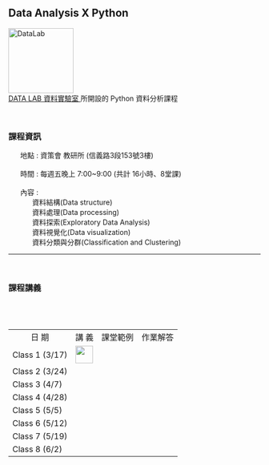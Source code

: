 <h2> Data Analysis X Python </h2> 
<img src="https://t.kfs.io/organization_resource_files/7685/10758/14063888_1080321025394014_825596358231805577_n.png" alt="DataLab" height="130" width="130"><br>
<a href="https://www.facebook.com/dlab.taiwan/?fref=t"> DATA LAB 資料實驗室 </a>所開設的 Python 資料分析課程
<br>
<p>
    <h3><b>課程資訊</b></h3>
    <ul class="task-list">
       <li>地點 : 資策會 教研所 (信義路3段153號3樓) </li>
       <li>時間 : 每週五晚上 7:00~9:00 (共計 16小時、8堂課) </li>
       <li>內容 :  <ul class="task-list">
                     <li>資料結構(Data structure)</li>
                     <li>資料處理(Data processing)</li>
                     <li>資料探索(Exploratory Data Analysis)</li>
                     <li>資料視覺化(Data visualization)</li>
                     <li>資料分類與分群(Classification and Clustering)</li>
                 </ul>
        </li>
    </ul>
</p>  
<hr size="1">
<p>
    <h3><b>課程講義</b></h3>
<table>
　<tr>
　    <td align="center" valign="center">日  期</td>
　    <td align="center" valign="center">講  義</td>
      <td align="center" valign="center">課堂範例</td>
      <td align="center" valign="center">作業解答</td>
　</tr>
　<tr>
　    <td valign="center">Class 1 (3/17)</td>
　    <td align="center" valign="center">
         <a href="https://github.com/kristenchan/Python-Data-Analysis/blob/master/Class_1.pdf">
            <img src="https://image.flaticon.com/icons/svg/337/337946.svg" height="35" width="35">
         </a>
      </td>
      <td align="center" valign="center"></td>
      <td align="center" valign="center"></td>
　</tr>
  <tr>
　    <td valign="center">Class 2 (3/24)</td>
　    <td align="center" valign="center"></td>
      <td align="center" valign="center"></td>
      <td align="center" valign="center"></td>
　</tr>
 <tr>
　    <td valign="center">Class 3 (4/7)</td>
　    <td align="center" valign="center"></td>
      <td align="center" valign="center"></td>
      <td align="center" valign="center"></td>
　</tr>
 <tr>
　    <td valign="center">Class 4 (4/28)</td>
　    <td align="center" valign="center"></td>
      <td align="center" valign="center"></td>
      <td align="center" valign="center"></td>
　</tr>
 <tr>
　    <td valign="center">Class 5 (5/5)</td>
　    <td align="center" valign="center"></td>
      <td align="center" valign="center"></td>
      <td align="center" valign="center"></td>
　</tr>
 <tr>
　    <td valign="center">Class 6 (5/12)</td>
　    <td align="center" valign="center"></td>
      <td align="center" valign="center"></td>
      <td align="center" valign="center"></td>
　</tr>
 <tr>
　    <td valign="center">Class 7 (5/19)</td>
　    <td align="center" valign="center"></td>
      <td align="center" valign="center"></td>
      <td align="center" valign="center"></td>
　</tr>
 <tr>
　    <td valign="center">Class 8 (6/2)</td>
　    <td align="center" valign="center"></td>
      <td align="center" valign="center"></td>
      <td align="center" valign="center"></td>
　</tr>
</table>
</p>

